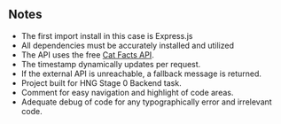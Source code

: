 ## Notes
- The first import install in this case is Express.js
- All dependencies must be accurately installed and utilized
- The API uses the free [Cat Facts API](https://catfact.ninja/fact).
- The timestamp dynamically updates per request.
- If the external API is unreachable, a fallback message is returned.
- Project built for HNG Stage 0 Backend task.
- Comment for easy navigation and highlight of code areas.
- Adequate debug of code for any typographically error and irrelevant code.
